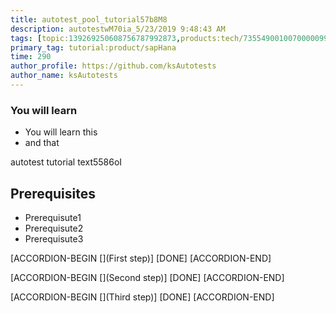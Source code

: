 ```yaml
---
title: autotest_pool_tutorial57b8M8
description: autotestwM70ia_5/23/2019 9:48:43 AM
tags: [topic:139269250608756787992873,products:tech/73554900100700000996,tutorial:experience/advanced]
primary_tag: tutorial:product/sapHana
time: 290
author_profile: https://github.com/ksAutotests
author_name: ksAutotests
---
```

### You will learn
- You will learn this
- and that

autotest tutorial text5586oI

## Prerequisites
- Prerequisute1
- Prerequisute2
- Prerequisute3

[ACCORDION-BEGIN [](First step)]
[DONE]
[ACCORDION-END]

[ACCORDION-BEGIN [](Second step)]
[DONE]
[ACCORDION-END]

[ACCORDION-BEGIN [](Third step)]
[DONE]
[ACCORDION-END]

